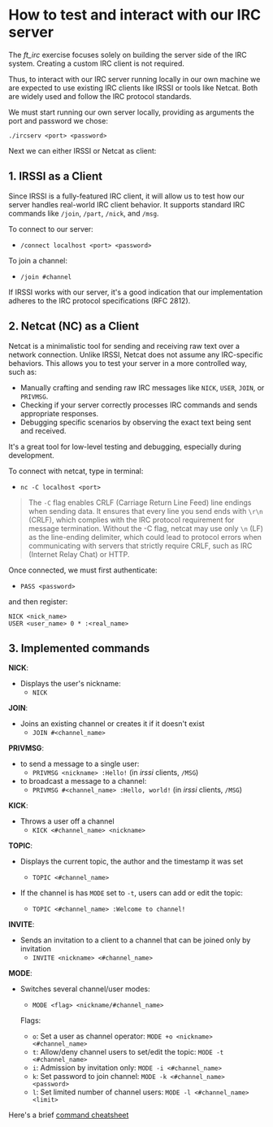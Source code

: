 # How to test and interact with our IRC server
The *ft_irc* exercise focuses solely on building the server side of the IRC system. Creating a custom IRC client is not required.

Thus, to interact with our IRC server running locally in our own machine we are expected to use existing IRC clients like IRSSI or tools like Netcat. Both are widely used and follow the IRC protocol standards.

We must start running our own server locally, providing as arguments the port and password we chose:

`./ircserv <port> <password>`

Next we can either IRSSI or Netcat as client:

## 1. IRSSI as a Client
Since IRSSI is a fully-featured IRC client, it will allow us to test how our server handles real-world IRC client behavior. It supports standard IRC commands like `/join`, `/part`, `/nick`, and `/msg`.

To connect to our server:

- `/connect localhost <port> <password>`

To join a channel:

- `/join #channel`

If IRSSI works with our server, it's a good indication that our implementation adheres to the IRC protocol specifications (RFC 2812).

## 2. Netcat (NC) as a Client
Netcat is a minimalistic tool for sending and receiving raw text over a network connection. Unlike IRSSI, Netcat does not assume any IRC-specific behaviors. This allows you to test your server in a more controlled way, such as:

- Manually crafting and sending raw IRC messages like `NICK`, `USER`, `JOIN`, or `PRIVMSG`.
- Checking if your server correctly processes IRC commands and sends appropriate responses.
- Debugging specific scenarios by observing the exact text being sent and received.

It's a great tool for low-level testing and debugging, especially during development.

To connect with netcat, type in terminal:

- `nc -C localhost <port>`

> The `-C` flag enables CRLF (Carriage Return Line Feed) line endings when sending data.
> It ensures that every line you send ends with `\r\n` (CRLF), which complies with the IRC protocol requirement for message termination.
> Without the -C flag, netcat may use only `\n` (LF) as the line-ending delimiter, which could lead to protocol errors when communicating with servers that strictly require CRLF, such as IRC (Internet Relay Chat) or HTTP.

Once connected, we must first authenticate:

- `PASS <password>`

and then register:

```
NICK <nick_name>
USER <user_name> 0 * :<real_name>
```

## 3. Implemented commands

**NICK**:

- Displays the user's nickname:
	- `NICK`

**JOIN**:

- Joins an existing channel or creates it if it doesn't exist
	- `JOIN #<channel_name>`

**PRIVMSG**:

- to send a message to a single user:
	+ `PRIVMSG <nickname> :Hello!` (in _irssi_ clients, `/MSG`)
- to broadcast a message to a channel: 
	+ `PRIVMSG #<channel_name> :Hello, world!` (in _irssi_ clients, `/MSG`)

**KICK**:

- Throws a user off a channel
	+ `KICK <#channel_name> <nickname>`

**TOPIC**:

- Displays the current topic, the author and the timestamp it was set
	+ `TOPIC <#channel_name>`

- If the channel is has `MODE` set to `-t`, users can add or edit the topic:
	+ `TOPIC <#channel_name> :Welcome to channel!`

**INVITE**:

- Sends an invitation to a client to a channel that can be joined only by invitation
	+ `INVITE <nickname> <#channel_name>`

**MODE**:

- Switches several channel/user modes:
	+ `MODE <flag> <nickname/#channel_name>`

	Flags:
	+ `o`: Set a user as channel operator: `MODE +o <nickname> <#channel_name>`
	+ `t`: Allow/deny channel users to set/edit the topic: `MODE -t <#channel_name>`
	+ `i`: Admission by invitation only: `MODE -i <#channel_name>`
	+ `k`: Set password to join channel: `MODE -k <#channel_name> <password>`
	+ `l`: Set limited number of channel users: `MODE -l <#channel_name> <limit>`

Here's a brief [command cheatsheet](https://dl.icdst.org/pdfs/files3/01a99ce6eac6a0c1b18303941c088446.pdf)
